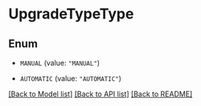 # UpgradeTypeType

## Enum

* `MANUAL` (value: `"MANUAL"`)

* `AUTOMATIC` (value: `"AUTOMATIC"`)


[[Back to Model list]](../README.md#documentation-for-models) [[Back to API list]](../README.md#documentation-for-api-endpoints) [[Back to README]](../README.md)


